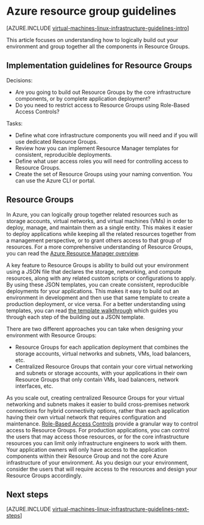 <properties
	pageTitle="Resource Groups Guidelines | Azure"
	description="Learn about the key design and implementation guidelines for deploying Resource Groups in Azure infrastructure services."
	documentationCenter=""
	services="virtual-machines-linux"
	authors="iainfoulds"
	manager="timlt"
	editor=""
	tags="azure-resource-manager"/>

<tags
	ms.service="virtual-machines-linux"
	ms.date="06/22/2016"
	wacn.date=""/>

# Azure resource group guidelines

[AZURE.INCLUDE [virtual-machines-linux-infrastructure-guidelines-intro](../includes/virtual-machines-linux-infrastructure-guidelines-intro.md)] 

This article focuses on understanding how to logically build out your environment and group together all the components in Resource Groups.


## Implementation guidelines for Resource Groups

Decisions:

- Are you going to build out Resource Groups by the core infrastructure components, or by complete application deployment?
- Do you need to restrict access to Resource Groups using Role-Based Access Controls?

Tasks:

- Define what core infrastructure components you will need and if you will use dedicated Resource Groups.
- Review how you can implement Resource Manager templates for consistent, reproducible deployments.
- Define what user access roles you will need for controlling access to Resource Groups.
- Create the set of Resource Groups using your naming convention. You can use the Azure CLI or portal.


## Resource Groups

In Azure, you can logically group together related resources such as storage accounts, virtual networks, and virtual machines (VMs) in order to deploy, manage, and maintain them as a single entity. This makes it easier to deploy applications while keeping all the related resources together from a management perspective, or to grant others access to that group of resources. For a more comprehensive understanding of Resource Groups, you can read the [Azure Resource Manager overview](/documentation/articles/resource-group-overview/).

A key feature to Resource Groups is ability to build out your environment using a JSON file that declares the storage, networking, and compute resources, along with any related custom scripts or configurations to apply. By using these JSON templates, you can create consistent, reproducible deployments for your applications. This makes it easy to build out an environment in development and then use that same template to create a production deployment, or vice versa. For a better understanding using templates, you can read [the template walkthrough](/documentation/articles/resource-manager-template-walkthrough/) which guides you through each step of the building out a JSON template.

There are two different approaches you can take when designing your environment with Resource Groups:

- Resource Groups for each application deployment that combines the storage accounts, virtual networks and subnets, VMs, load balancers, etc.
- Centralized Resource Groups that contain your core virtual networking and subnets or storage accounts, with your applications in their own Resource Groups that only contain VMs, load balancers, network interfaces, etc.

As you scale out, creating centralized Resource Groups for your virtual networking and subnets makes it easier to build cross-premises network connections for hybrid connectivity options, rather than each application having their own virtual network that requires configuration and maintenance. [Role-Based Access Controls](/documentation/articles/role-based-access-control-what-is/) provide a granular way to control access to Resource Groups. For production applications, you can control the users that may access those resources, or for the core infrastructure resources you can limit only infrastructure engineers to work with them. Your application owners will only have access to the application components within their Resource Group and not the core Azure infrastructure of your environment. As you design our your environment, consider the users that will require access to the resources and design your Resource Groups accordingly. 


## Next steps

[AZURE.INCLUDE [virtual-machines-linux-infrastructure-guidelines-next-steps](../includes/virtual-machines-linux-infrastructure-guidelines-next-steps.md)]